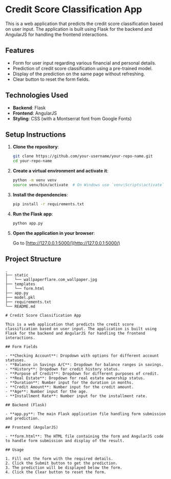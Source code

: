 # Credit Score Classification App

This is a web application that predicts the credit score classification based on user input. The application is built using Flask for the backend and AngularJS for handling the frontend interactions.

## Features

- Form for user input regarding various financial and personal details.
- Prediction of credit score classification using a pre-trained model.
- Display of the prediction on the same page without refreshing.
- Clear button to reset the form fields.

## Technologies Used

- **Backend**: Flask
- **Frontend**: AngularJS
- **Styling**: CSS (with a Montserrat font from Google Fonts)

## Setup Instructions

1. **Clone the repository**:

    ```sh
    git clone https://github.com/your-username/your-repo-name.git
    cd your-repo-name
    ```

2. **Create a virtual environment and activate it**:

    ```sh
    python -m venv venv
    source venv/bin/activate  # On Windows use `venv\Scripts\activate`
    ```

3. **Install the dependencies**:

    ```sh
    pip install -r requirements.txt
    ```

4. **Run the Flask app**:

    ```sh
    python app.py
    ```

5. **Open the application in your browser**:

    Go to [http://127.0.0.1:5000/](http://127.0.0.1:5000/)

## Project Structure

```plaintext
.
├── static
│   └── wallpaperflare.com_wallpaper.jpg
├── templates
│   └── form.html
├── app.py
├── model.pkl
├── requirements.txt
└── README.md

# Credit Score Classification App

This is a web application that predicts the credit score classification based on user input. The application is built using Flask for the backend and AngularJS for handling the frontend interactions.

## Form Fields

- **Checking Account**: Dropdown with options for different account statuses.
- **Balance in Savings A/C**: Dropdown for balance ranges in savings.
- **History**: Dropdown for credit history status.
- **Purpose of Credit**: Dropdown for different purposes of credit.
- **Real Estate**: Dropdown for real estate ownership status.
- **Duration**: Number input for the duration in months.
- **Credit Amount**: Number input for the credit amount.
- **Age**: Number input for the age.
- **Installment Rate**: Number input for the installment rate.

## Backend (Flask)

- **app.py**: The main Flask application file handling form submission and prediction.

## Frontend (AngularJS)

- **form.html**: The HTML file containing the form and AngularJS code to handle form submission and display of the result.

## Usage

1. Fill out the form with the required details.
2. Click the Submit button to get the prediction.
3. The prediction will be displayed below the form.
4. Click the Clear button to reset the form.
